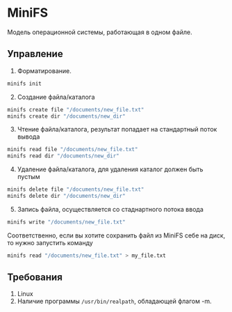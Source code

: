 # MiniFS

Модель операционной системы, работающая в одном файле.

## Управление

1. Форматирование.
```bash
minifs init
```

2. Создание файла/каталога

```bash
minifs create file "/documents/new_file.txt"
minifs create dir "/documents/new_dir"
```

3. Чтение файла/каталога, результат попадает на стандартный поток вывода
```bash
minifs read file "/documents/new_file.txt"
minifs read dir "/documents/new_dir"
```

4. Удаление файла/каталога, для удаления каталог должен быть пустым
```bash
minifs delete file "/documents/new_file.txt"
minifs delete dir "/documents/new_dir"
```

5. Запись файла, осуществляется со стаднартного потока ввода
```bash
minifs write "/documents/new_file.txt"
```

Соответственно, если вы хотите сохранить файл из MiniFS себе на диск, то нужно запустить команду
```bash
minifs read "/documents/new_file.txt" > my_file.txt
```

## Требования

1. Linux
2. Наличие программы `/usr/bin/realpath`, обладающей флагом -m.
